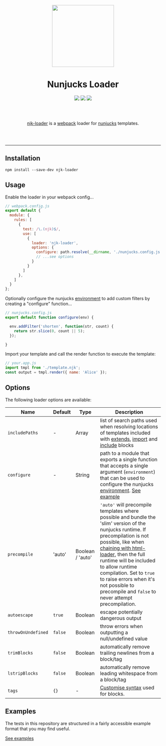 <div align="center">

<a href="https://github.com/webpack/webpack"><img width="200" height="200" src="https://cdn.rawgit.com/webpack/media/e7485eb2/logo/icon.svg"></a>

<h1>Nunjucks Loader</h1>

<a href="https://www.npmjs.com/package/njk-loader"><img src="https://img.shields.io/npm/dm/njk-loader.svg?maxAge=3600"></a>
<a href="https://www.npmjs.com/package/njk-loader"><img src="https://img.shields.io/npm/v/njk-loader.svg?maxAge=3600"></a>
<a href="https://travis-ci.org/chrisfarms/njk-loader"><img src="https://img.shields.io/travis/chrisfarms/njk-loader/master.svg?label=travis-ci"></a>

<br>
<br>

<a href="https://github.com/chrisfarms/njk-loader">njk-loader</a> is a <a href="https://webpack.js.org/">webpack</a> loader for <a href="https://mozilla.github.io/nunjucks">nunjucks</a> templates.

<br>
<br>

</div>

---


## Installation

```
npm install --save-dev njk-loader
```

## Usage


Enable the loader in your webpack config...

```javascript
// webpack.config.js
export default {
  module: {
    rules: [
      {
        test: /\.(njk)$/,
        use: [
          {
            loader: 'njk-loader',
            options: {
              configure: path.resolve(__dirname, './nunjucks.config.js')
              // ...see options
            }
          }
        ]
      },
    ]
  }
};
```

Optionally configure the nunjucks [environment](https://mozilla.github.io/nunjucks/api.html#environment) to add custom filters by creating a "configure" function...

```javascript
// nunjucks.config.js
export default function configure(env) {

  env.addFilter('shorten', function(str, count) {
    return str.slice(0, count || 5);
  });

}
```

Import your template and call the render function to execute the template:

```javascript
// your.app.js
import tmpl from './template.njk';
const output = tmpl.render({ name: 'Alice' });
```

## Options

The following loader options are available:

| Name | Default | Type | Description |
|---|---|---|---|
| `includePaths` | - | Array<String> | list of search paths used when resolving locations of templates included with [extends](https://mozilla.github.io/nunjucks/templating.html#extends), [import](https://mozilla.github.io/nunjucks/templating.html#import) and [include](https://mozilla.github.io/nunjucks/templating.html#include) blocks |
| `configure` | - | String | path to a module that exports a single function that accepts a single argument (`environment`) that can be used to configure the nunjucks [environment](https://mozilla.github.io/nunjucks/api.html#environment). [See example](./examples/005-custom-filter)|
| `precompile` | 'auto' | Boolean / 'auto' | `'auto'` will precompile templates where possible and bundle the 'slim' version of the nunjucks runtime. If precompilation is not possible, like when [chaining with html-loader](./examples/004-with-html-loader), then the full runtime will be included to allow runtime compilation. Set to `true` to raise errors when it's not possible to precompile and `false` to never attempt precompilation. |
| `autoescape` | `true` | Boolean | escape potentially dangerous output |
| `throwOnUndefined ` | `false` | Boolean | throw errors when outputting a null/undefined value |
| `trimBlocks` | `false` | Boolean | automatically remove trailing newlines from a block/tag |
| `lstripBlocks` | `false` |  Boolean | automatically remove leading whitespace from a block/tag |
| `tags` | `{}` | - | [Customise syntax](https://mozilla.github.io/nunjucks/api.html#customizing-syntax) used for blocks.  |

## Examples

The tests in this repository are structured in a fairly accessible example format that you may find useful. 

[See examples](./examples)
